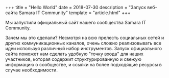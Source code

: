 +++
title = "Hello World"
date = 2018-07-30
description = "Запуск веб-сайта Samara IT Community"
template = "article.html"
+++

Мы запустили официальный сайт нашего сообщества Samara IT Community.

<!-- more -->

Зачем мы это сделали? Несмотря на всю прелесть социальных сетей и других коммуникационных каналов,
очень сложно реализовывать все идеи используя различный набор инструментов. 
Запуск официального сайта поможет нам сделать удобную "точку входа" для наших участников, которая содержит структурированную
 и свежую информацию о сообществе, и ссылки на более подходящие ресурсы в случае необходимости. 

